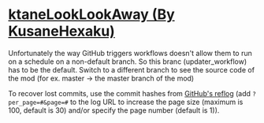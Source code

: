 # [ktaneLookLookAway (By KusaneHexaku)](https://github.com/KusaneHexaku/ktaneLookLookAway)

Unfortunately the way GitHub triggers workflows doesn't allow them to run on a schedule on a non-default branch. So this branc (updater_workflow) has to be the default. Switch to a different branch to see the source code of the mod (for ex. master -> the master branch of the mod)

To recover lost commits, use the commit hashes from [GitHub's reflog](https://api.github.com/repos/KtaneModules/ktaneLookLookAway-KusaneHexaku/events) (add `?per_page=#&page=#` to the log URL to increase the page size (maximum is 100, default is 30) and/or specify the page number (default is 1)).
